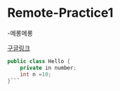 # Remote-Practice1

-메롱메롱

[구글링크](http://www.google.com)

```java
public class Hello {
    private in number;
    int n =10;
}```
